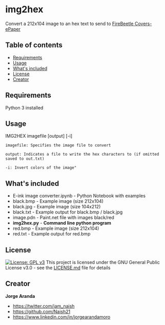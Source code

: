 # img2hex
Convert a 212x104 image to an hex text to send to [FireBeetle Covers-ePaper](https://www.dfrobot.com/wiki/index.php/FireBeetle_Covers-ePaper_Black%26White%26Red_Display_Module_SKU:_DFR0531)


## Table of contents

- [Requirements](#requirements)
- [Usage](#usage)
- [What's included](#whats-included)
- [License](#license)
- [Creator](#creator)


## Requirements

Python 3 installed


## Usage

IMG2HEX imagefile [output] [-i]

    imagefile: Specifies the image file to convert
  
    output: Indicates a file to write the hex characters to (if omitted saved to out.txt)
  
    -i: Invert colors of the image"


## What's included

- E-ink image converter.ipynb - Python Notebook with examples
- black.bmp                   - Example image (size 212x104)
- black.jpg                   - Example image (size 104x212)
- black.txt                   - Example output for black.bmp / black.jpg
- image.pdn                   - Paint.net file with images black/red
- **img2hex.py**              - **Command line python program**
- red.bmp                     - Example image (size 212x104)
- red.txt                     - Example output for red.bmp


## License
[![License: GPL v3](https://img.shields.io/badge/License-GPLv3-blue.svg)](https://www.gnu.org/licenses/gpl-3.0)
This project is licensed under the GNU General Public License v3.0 - see the [LICENSE.md](https://github.com/Naish21/img2hex/blob/master/LICENSE) file for details


## Creator

**Jorge Aranda**

- <https://twitter.com/jam_naish>
- <https://github.com/Naish21>
- <https://www.linkedin.com/in/jorgearandamoro>
